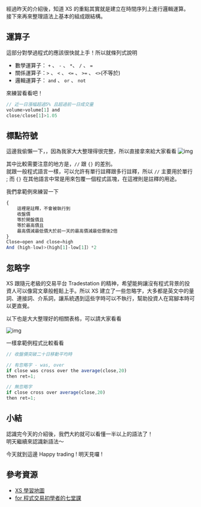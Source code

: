 經過昨天的介紹後，知道 XS 的重點其實就是建立在時間序列上進行邏輯運算。  
接下來再來整理語法上基本的組成跟結構。

## 運算子

這部分對學過程式的應該很快就上手！所以就條列式說明

- 數學運算子： `+` 、 `-` 、 `*`、 `/` 、 `=`
- 關係運算子：`>` 、 `<` 、 `<=` 、 `>=` 、 `<>`(不等於)
- 邏輯運算子： `and` 、 `or` 、 `not`

來練習看看吧！

```javascript
// 近一日漲幅超過5% 且超過前一日成交量
volume>volume[1] and
close/close[1]>1.05
```

## 標點符號

這邊我偷懶一下，，因為我家大大整理得很完整，所以直接拿來給大家看看
![img](http://cdn.xstrader.net/wp-content/uploads/2015/05/%E6%A8%99%E9%BB%9E%E7%AC%A6%E8%99%9F.jpg)

其中比較需要注意的地方是，`//` 跟 `{}` 的差別。  
就跟一般程式語言一樣，可以允許有單行註釋跟多行註釋，所以 `//` 主要用於單行 ; 而 `{}` 在其他語言中常是用來包覆一個程式區塊，在這裡則是註釋的用途。

我們拿範例來練習一下

```javascript
{
    這裡是註釋，不會被執行到
    收盤價
    等於開盤價且
    等於最高價且
    最高價減最低價大於前一天的最高價減最低價後2倍
}
Close=open and close=high
And (high-low)>(high[1]-low[1]）*2
```

## 忽略字

XS 跟隨元老級的交易平台 Tradestation 的精神，希望能夠讓沒有程式背景的投資人可以像寫文章般輕鬆上手。所以 XS 建立了一些忽略字，大多都是英文中的量詞、連接詞、介系詞，讓系統遇到這些字時可以不執行，幫助投資人在寫腳本時可以更直覺。

以下也是大大整理好的相關表格，可以請大家看看

![img](http://cdn.xstrader.net/wp-content/uploads/2015/10/102203.png)

一樣拿範例程式比較看看

```javascript
// 收盤價突破二十日移動平均時

// 有忽略字 - was, over
if close was cross over the average(close,20)
then ret=1;

// 無忽略字
if close cross over average(close,20)
then ret=1;
```

## 小結

認識完今天的介紹後，我們大約就可以看懂一半以上的語法了！  
明天繼續來認識新語法～

今天就到這邊
Happy trading ! 明天見囉 !

## 參考資源

- [XS 學習地圖](https://xstrader.net/xslearnmap/)
- [for 程式交易初學者的七堂課](https://xstrader.net/for%e7%a8%8b%e5%bc%8f%e4%ba%a4%e6%98%93%e5%88%9d%e5%ad%b8%e8%80%85%e7%9a%84%e5%85%ab%e5%a0%82%e8%aa%b2/)
